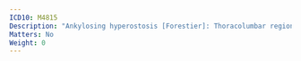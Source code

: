 ```yaml
---
ICD10: M4815
Description: "Ankylosing hyperostosis [Forestier]: Thoracolumbar region"
Matters: No
Weight: 0
---
```

